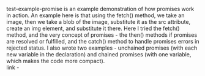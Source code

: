 test-example-promise is an example demonstration of how promises work in action. An example here is that using the fetch() method, we take an image, then we take a blob of the image, substitute it as the src attribute, create an img element, and substitute it there. Here I tried the fetch() method, and the very concept of promises - the then() methods if promises are resolved or fulfilled, and the catch() method to handle promises errors in rejected status. I also wrote two examples - unchained promises (with each new variable in the declaration) and chained promises (with one variable, which makes the code more compact). 
<br>
link - 
